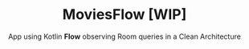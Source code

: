 ---
title: "MoviesFlow [WIP]"
subtitle: "App using Kotlin <b>Flow</b> observing Room queries in a Clean Architecture"
image: "../imgs/MoviesFlow.gif"
link: https://github.com/HugoMatilla/MoviesFlow
buttonTitle: VISIT PROJECT
priority: 12
badges: [android]
categories: [open]
--- 